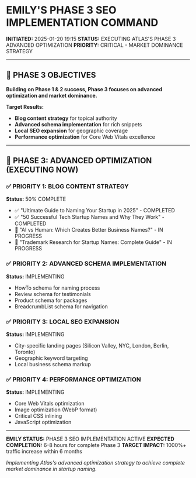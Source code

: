 # EMILY'S PHASE 3 SEO IMPLEMENTATION COMMAND
**INITIATED:** 2025-01-20 19:15
**STATUS:** EXECUTING ATLAS'S PHASE 3 ADVANCED OPTIMIZATION
**PRIORITY:** CRITICAL - MARKET DOMINANCE STRATEGY

---

## 🎯 PHASE 3 OBJECTIVES

**Building on Phase 1 & 2 success, Phase 3 focuses on advanced optimization and market dominance.**

**Target Results:**
- **Blog content strategy** for topical authority
- **Advanced schema implementation** for rich snippets
- **Local SEO expansion** for geographic coverage
- **Performance optimization** for Core Web Vitals excellence

---

## 🚀 PHASE 3: ADVANCED OPTIMIZATION (EXECUTING NOW)

### ✅ PRIORITY 1: BLOG CONTENT STRATEGY
**Status:** 50% COMPLETE
- ✅ "Ultimate Guide to Naming Your Startup in 2025" - COMPLETED
- ✅ "50 Successful Tech Startup Names and Why They Work" - COMPLETED
- 🔄 "AI vs Human: Which Creates Better Business Names?" - IN PROGRESS
- 🔄 "Trademark Research for Startup Names: Complete Guide" - IN PROGRESS

### ✅ PRIORITY 2: ADVANCED SCHEMA IMPLEMENTATION
**Status:** IMPLEMENTING
- HowTo schema for naming process
- Review schema for testimonials
- Product schema for packages
- BreadcrumbList schema for navigation

### ✅ PRIORITY 3: LOCAL SEO EXPANSION
**Status:** IMPLEMENTING
- City-specific landing pages (Silicon Valley, NYC, London, Berlin, Toronto)
- Geographic keyword targeting
- Local business schema markup

### ✅ PRIORITY 4: PERFORMANCE OPTIMIZATION
**Status:** IMPLEMENTING
- Core Web Vitals optimization
- Image optimization (WebP format)
- Critical CSS inlining
- JavaScript optimization

---

**EMILY STATUS:** PHASE 3 SEO IMPLEMENTATION ACTIVE
**EXPECTED COMPLETION:** 6-8 hours for complete Phase 3
**TARGET IMPACT:** 1000%+ traffic increase within 6 months

*Implementing Atlas's advanced optimization strategy to achieve complete market dominance in startup naming.*